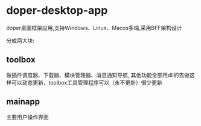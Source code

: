 # doper-desktop-app
doper桌面框架应用,支持Windows、Linux、Macos多端,采用BFF架构设计

分成两大块:
## toolbox
做插件调度器、下载器、模块管理器、消息通知导航, 其他功能全部用dll的去做这样可以动态更新，toolbox工具管理程序可以（永不更新）很少更新
## mainapp
主要用户操作界面
